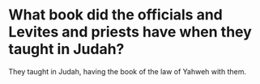 # What book did the officials and Levites and priests have when they taught in Judah?

They taught in Judah, having the book of the law of Yahweh with them.

